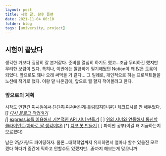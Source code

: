 ```yaml
---
layout: post
title: 시험 끝, 향후 플랜
date: 2021-11-04 00:10
folder: blog
tags: [university, project]
---
```


<!-- 기본적인 Markdown 문서 틀은 Kakao의 기술 블로그를 참고하였다. - https://github.com/kakao/kakao.github.io -->
<!-- 사이트 기본 틀이 잡히고 Jekyll이 정상 작동/개인적으로 설정이 완료될 시 반드시 문서를 그에 맞게 업데이트할것-->

## 시험이 끝났다

생각한 거보다 굉장히 잘 본거같다. 준비를 열심히 하기도 했고...조금 무리하긴 했지만 무리한 보람이 있다.
특히나, 이번에는 깔끔하게 필기해뒀던 Notion이 꽤 많은 도움이 되었다. 앞으로도 꽤나 오래 써먹을 거 같다...
그 일례로, 개인적으로 하는 프로젝트들을 노션에 적기로 했다. 이왕 말 나온김에, 앞으로 뭘 할지 적어볼려고 한다.

### 앞으로의 계획
시작도 안한건 ~~이시점에서 단단히 미쳐버린게 틀림없지만 일단~~ 체크표시를 안 해두었다.
[*] [다시 블로그 작업하기](https://github.com/Mina-1316/Mina-1316.github.io)    
[*] [express.js를 이용해서 기본적인 API 서버 만들기](https://github.com/Mina-1316/UMS-Server)
[ ] [위의 서버와 연동해서 통신할 클라이언트(자바로 짤 생각이다)](https://github.com/Mina-1316/UMS-Client)
[*] [디코 봇 만들기](https://github.com/Mina-1316/Discordbot_forpersonal)
[ ] 파이썬 공부(이걸 왜 지금하는지 모르겠다)

남은 2달가량도 파이팅하자. 물론...대학학업까지 유지하면서 얼마나 할수 있을진 모르겠다
하다가 중간에 픽하고 안할수도 있겠지만...끝까지 해보는게 맞으니까
